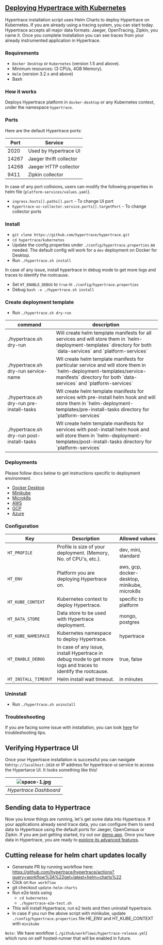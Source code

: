 ## [Deploying Hypertrace with Kubernetes](https://docs.hypertrace.org/getting-started/)
Hypertrace installation script uses Helm Charts to deploy Hypertrace on Kubernetes. If you are already using a tracing system, you can start today. Hypertrace accepts all major data formats: Jaeger, OpenTracing, Zipkin, you name it. Once you complete Installation you can see traces from your already instrumented application in Hypertrace. 

### Requirements
- `Docker Desktop` or `Kubernetes` (version 1.5 and above).
- Minimum resources: (3 CPUs, 4GB Memory).
- `Helm` (version 3.2.x and above)
- Bash


### How it works
Deploys Hypertrace platform in `docker-desktop` or any Kubernetes context, under the namespace `hypertrace`.

### Ports

Here are the default Hypertrace ports: 

| Port  | Service                 |
|-------|-------------------------|
| 2020  | Used by Hypertrace UI   |
| 14267 | Jaeger thrift collector |
| 14268 | Jaeger HTTP collector   |
| 9411  | Zipkin collector        |

In case of any port collisions, users can modify the following properties in helm file (`platform-services/values.yaml`).
- `ingress.hosts[].paths[].port` -  To change UI port 
- `hypertrace-oc-collector.service.ports[].targetPort` - To change collector ports

### Install
- `git clone https://github.com/hypertrace/hypertrace.git`
- `cd hypertrace/kubernetes`
- Update the config properties under `./config/hypertrace.properties` as needed. The default config will work for a `dev` deployment on Docker for Desktop.
- Run `./hypertrace.sh install`

In case of any issue, install hypertrace in debug mode to get more logs and traces to identify the rootcause.
- Set `HT_ENABLE_DEBUG` to `true` in `./config/hypertrace.properties`
- Debug `bash -x ./hypertrace.sh install`

### Create deployment template
- Run `./hypertrace.sh dry-run`

| command                                    | description                                                                                                                                                                                     |
| ------------------------------------------ | ----------------------------------------------------------------------------------------------------------------------------------------------------------------------------------------------- |
| ./hypertrace.sh dry-run                    | Will create helm template manifests for all services and will store them in \`helm-deployment-templates\` directory for both \`data-services\` and \`platform-services\`                        |
| ./hypertrace.sh dry-run service-name       | Wll create helm template manifests for particular service and will store them in \`helm-deployment-templates/service-manifests\` directory for both \`data-services\` and \`platform-services\` |
| ./hypertrace.sh dry-run pre-install-tasks  | Wll create helm template manifests for services with pre-install helm hook and will store them in \`helm-deployment-templates/pre-install-tasks directory for \`platform-services\`             |
| ./hypertrace.sh dry-run post-install-tasks | Wll create helm template manifests for services with post-install helm hook and will store them in \`helm-deployment-templates/post-install-tasks directory for \`platform-services\`           |

### Deployments
Please follow docs below to get instructions specific to deployment environment.
- [Docker Desktop](https://docs.hypertrace.org/deployments/docker/)
- [Minikube](https://docs.hypertrace.org/deployments/minikube/)
- [Microk8s](https://docs.hypertrace.org/deployments/microk8s/)
- [AWS](https://docs.hypertrace.org/deployments/aws/)
- [GCP](https://docs.hypertrace.org/deployments/gcp/)
- [Azure](https://docs.hypertrace.org/deployments/Azure/)

### Configuration

| Key                  | Description                                                                                                   | Allowed values       |
|----------------------|---------------------------------------------------------------------------------------------------------------|----------------------|
| `HT_PROFILE`         | Profile is size of your deployment. (Memory, No. of CPU's, etc.).                                             | dev, mini, standard |
| `HT_ENV`             | Platform you are deploying Hypertrace on.                                                                     | aws, gcp, docker-desktop, minikube, microk8s      |
| `HT_KUBE_CONTEXT`    | Kubernetes context to deploy Hypertrace.                                                                      | specific to platform |
| `HT_DATA_STORE`      | Data store to be used with Hypertrace deployment.                                                             | mongo, postgres      |
| `HT_KUBE_NAMESPACE`  | Kubernetes namespace to deploy Hypertrace.                                                                    | hypertrace           |
| `HT_ENABLE_DEBUG`    | In case of any issue, install Hypertrace in debug mode to get more logs and traces to identify the rootcause. | true, false          |
| `HT_INSTALL_TIMEOUT` | Helm install wait timeout.                                                                                    | in minutes           |


### Uninstall
- Run `./hypertrace.sh uninstall`

### Troubleshooting
If you are facing some issue with installation, you can look [here](https://docs.hypertrace.org/troubleshooting/installation/) for troubleshooting tips. 

## Verifying Hypertrace UI

Once your Hypertrace installation is successful you can navigate to`http://localhost:2020` or IP address for hypertrace-ui service to access the Hypertarce UI. It looks something like this!

| ![space-1.jpg](https://s3.amazonaws.com/hypertrace-docs/dashboard-1.png) | 
|:--:| 
| *Hypertrace Dashboard* |

## Sending data to Hypertrace
Now you know things are running, let's get some data into Hypertrace. If your applications already send trace data, you can configure them to send data to Hypertrace using the default ports for Jaeger, OpenCensus or Zipkin. If you are just getting started, try out our [demo app](https://docs.hypertrace.org/sample-app). Once you have data in Hypertrace, you are ready to [explore its advanced features](https://docs.hypertrace.org/platform-ui). 

## Cutting release for helm chart updates locally
- Genereate PR by running workflow here: https://github.com/hypertrace/hypertrace/actions?query=workflow%3A%22get+latest+helm+charts%22
- Click on `Run workflow`
- git checkout `update-helm-charts`
- Run e2e tests using
    - `cd kubernetes`
    - `./hypertrace-e2e-test.sh`
- This will install Hypertrace, run e2 tests and then uninstall hypertrace. 
- In case if you run the above script with minikube, update `./config/hypertrace.properties` file 
  HE_ENV and HT_KUBE_CONTEXT with `minikube`

`Note:` We have workflow (`./github/workflows/hypertrace-release.yml`) which runs on self hosted-runner 
that will be enabled in future.